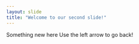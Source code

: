 ```yaml
---
layout: slide
title: "Welcome to our second slide!"
---
```

Something new here
Use the left arrow to go back!
